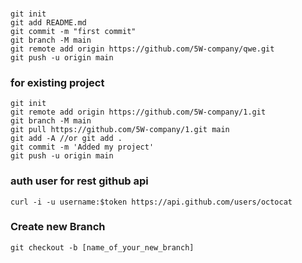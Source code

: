 ###
```shell
git init
git add README.md
git commit -m "first commit"
git branch -M main
git remote add origin https://github.com/5W-company/qwe.git
git push -u origin main
```
### for existing project
```shell
git init 
git remote add origin https://github.com/5W-company/1.git
git branch -M main
git pull https://github.com/5W-company/1.git main
git add -A //or git add .
git commit -m 'Added my project'
git push -u origin main
```
### auth user for rest github api
```shell
curl -i -u username:$token https://api.github.com/users/octocat
```
### Create new Branch
```shell
git checkout -b [name_of_your_new_branch]
```
